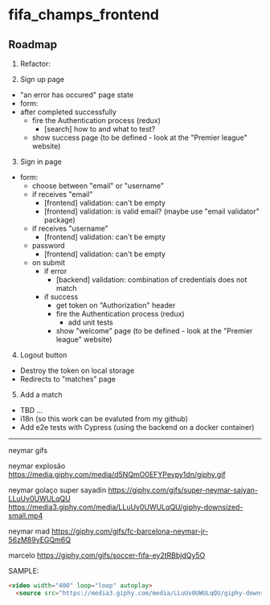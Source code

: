# fifa_champs_frontend

## Roadmap

1. Refactor:
  <!-- * Turn `index.js` files into barrels that exports the actual component (the component should be named as `ActionButton` not `action-button`) -->
  <!-- * The respective style files should replace `index.styles.css` to `ActionButton.styles.css` -->
  <!-- * The style main class should be the component name, e.g.: `.ActionButton` instead of `.action-button` -->
2. Sign up page
  <!-- * Add variant for "isDisabled" on "ActionButton" -->
  * "an error has occured" page state
  * form:
    <!-- * email address -->
      <!-- * [frontend] validation: can't be empty -->
      <!-- * [frontend] validation: is valid email? (maybe use "email validator" package) -->
      <!-- * [backend] validation: is already in use? -->
    <!-- * username -->
      <!-- * [frontend] validation: can't be empty -->
      <!-- * [frontend] validation: not more than 16 characters -->
      <!-- * raise "maxlength" to 24 characters -->
      <!-- * [backend] validation: is already in use? -->
    <!-- * password -->
      <!-- * [frontend] validation: can't be empty -->
      <!-- * [frontend] validation: not strong enough (show a check for each one validate checks) -->
  * after completed successfully
    <!-- * get token on "Authorization" header -->
    * fire the Authentication process (redux)
      * [search] how to and what to test?
    * show success page (to be defined - look at the "Premier league" website)
3. Sign in page
  * form:
    * choose between "email" or "username"
    * if receives "email"
      * [frontend] validation: can't be empty
      * [frontend] validation: is valid email? (maybe use "email validator" package)
    * if receives "username"
      * [frontend] validation: can't be empty
    * password
      * [frontend] validation: can't be empty
    * on submit
      * if error
        * [backend] validation: combination of credentials does not match
      * if success
        * get token on "Authorization" header
        * fire the Authentication process (redux)
          * add unit tests
        * show "welcome" page (to be defined - look at the "Premier league" website)
4. Logout button
  * Destroy the token on local storage
  * Redirects to "matches" page
5. Add a match
  * TBD
...
* i18n (so this work can be evaluted from my github)
* Add e2e tests with Cypress (using the backend on a docker container)


-----

neymar gifs

neymar explosão
https://media.giphy.com/media/d5NQmO0EFYPevpy1dn/giphy.gif

neymar golaço super sayadin
https://giphy.com/gifs/super-neymar-saiyan-LLuUv0UWULqQU
https://media3.giphy.com/media/LLuUv0UWULqQU/giphy-downsized-small.mp4

neymar mad
https://giphy.com/gifs/fc-barcelona-neymar-jr-56zM89yEGQm6Q

marcelo
https://giphy.com/gifs/soccer-fifa-ey2tRBbjdQy5O

SAMPLE:
```html
<video width="400" loop="loop" autoplay>
  <source src="https://media3.giphy.com/media/LLuUv0UWULqQU/giphy-downsized-small.mp4" type="video/mp4"/>
```
